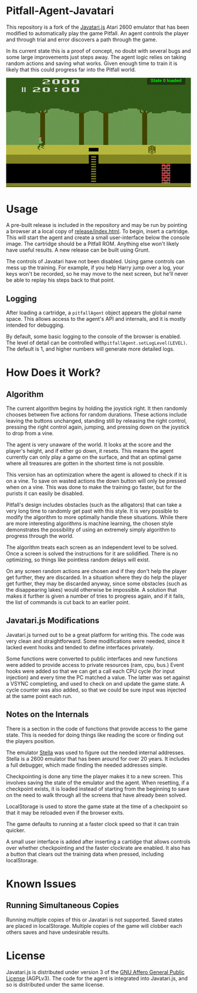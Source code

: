 # Pitfall-Agent-Javatari

This repository is a fork of the [Javatari.js](http://javatari.org/) Atari 2600 emulator that has been modified to automatically play the
game Pitfall.  An agent controls the player and through trial and error discovers a path through the game.

In its current state this is a proof of concept, no doubt with several bugs and some large improvements just steps away.  The agent logic
relies on taking random actions and saving what works.  Given enough time to train it is likely that this could progress far into the Pitfall world.

![ScreenShot](pitfall-demo.gif)


# Usage

A pre-built release is included in the repository and may be run by pointing a browser at a local copy of [release/index.html](release/index.html).  To begin, insert a cartridge.  This will start the agent and create a small user-interface below the console image.  The cartridge should be a Pitfall ROM.  Anything else won't likely have useful results.  A new release can be built using Grunt.

The controls of Javatari have not been disabled.  Using game controls can mess up the training.  For example, if you help Harry jump over a log, your keys won't be recorded, so he may move to the next screen, but he'll never be able to replay his steps back to that point.


## Logging

After loading a cartridge, a `pitfallAgent` object appears the global name space.  This allows access to the agent's API and internals, and it is mostly intended for debugging.

By default, some basic logging to the console of the browser is enabled.  The level of detail can be controlled with`pitfallAgent.setLogLevel(LEVEL)`.  The default is 1, and higher numbers will generate more detailed logs.


# How Does it Work?

## Algorithm

The current algorithm begins by holding the joystick right.  It then randomly chooses between five actions for random durations.  These actions include leaving the buttons unchanged, standing still by releasing the right control, pressing the right control again, jumping, and pressing down on the joystick to drop from a vine.

The agent is very unaware of the world.  It looks at the score and the player's height, and if either go down, it resets.  This means the
agent currently can only play a game on the surface, and that an optimal game where all treasures are gotten in the shortest time is not possible.

This version has an optimization where the agent is allowed to check if it is on a vine.  To save on wasted actions the down button will only be pressed when on a vine.  This was done to make the training go faster, but for the purists it can easily be disabled.

Pitfall's design includes obstacles (such as the alligators) that can take a very long time to randomly get past with this style.  It is very possible to modify the algorithm to more optimally handle these situations.  While there are more interesting algorithms is machine learning, the chosen style demonstrates the possibility of using an extremely simply algorithm to progress through the world.

The algorithm treats each screen as an independent level to be solved.  Once a screen is solved the instructions for it are solidified.  There is no optimizing, so things like pointless random delays will exist.

On any screen random actions are chosen and if they don't help the player get further, they are discarded.  In a situation where they do
help the player get further, they may be discarded anyway, since some obstacles (such as the disappearing lakes) would otherwise be impossible.  A solution that makes it further is given a number of tries to progress again, and if it fails, the list of commands is cut
back to an earlier point.


## Javatari.js Modifications

Javatari.js turned out to be a great platform for writing this. The code was very clean and straightforward.  Some modifications were needed, since it lacked event hooks and tended to define interfaces privately.

Some functions were converted to public interfaces and new functions were added to provide access to private resources (ram, cpu, bus.)
Event hooks were added so that we can get a call each CPU cycle (for input injection) and every time the PC matched a value.  The latter was set against a VSYNC completing, and used to check on and update the game state.  A cycle counter was also added, so that we could be sure input was injected at the same point each run.


## Notes on the Internals

There is a section in the code of functions that provide access to the game state.  This is needed for doing things like reading the score or finding out the players position.

The emulator [Stella](http://stella.sourceforge.net/) was used to figure out the needed internal addresses.  Stella is a 2600 emulator
that has been around for over 20 years.  It includes a full debugger, which made finding the needed addresses simple.

Checkpointing is done any time the player makes it to a new screen.  This involves saving the state of the emulator and the agent.  When
resetting, if a checkpoint exists, it is loaded instead of starting from the beginning to save on the need to walk through all the screens that have already been solved.

LocalStorage is used to store the game state at the time of a checkpoint so that it may be reloaded even if the browser exits.

The game defaults to running at a faster clock speed so that it can train quicker.

A small user interface is added after inserting a cartidge that allows controls over whether checkpointing and the faster clockrate are enabled.  It also has a button that clears out the training data when pressed, including localStorage.


# Known Issues

## Running Simultaneous Copies

Running multiple copies of this or Javatari is not supported.  Saved states are placed in localStorage.  Multiple copies of the game will clobber each others saves and have undesirable results.


# License

Javatari.js is distributed under version 3 of the [GNU Affero General Public License](https://www.gnu.org/licenses/agpl-3.0.en.html) (AGPLv3).  The code for the agent is integrated into Javatari.js, and so is distributed under the same license.
